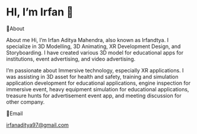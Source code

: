 # HI, I’m Irfan 👋

📌About

About me
Hi, I’m Irfan Aditya Mahendra, also known as Irfandtya. I specialize in 3D Modelling, 3D Animating, XR Development Design, and Storyboarding. I have created various 3D model for educational apps for institutions, event advertising, and video advertising.

I’m passionate about Immersive technology, especially XR applications. I was assisting in 3D asset for health and safety, training and simulation application development for educational applications, engine inspection for immersive event, heavy equipment simulation for educational applications, treasure hunts for advertisement event app, and meeting discussion for other company.


📩Email

irfanaditya97@gmail.com
